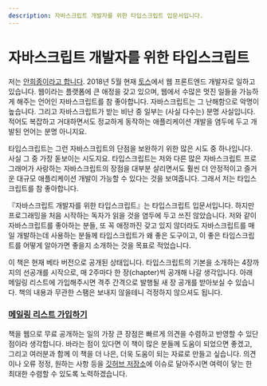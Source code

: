 ```yaml
---
description: 자바스크립트 개발자를 위한 타입스크립트 입문서입니다.
---
```


# 자바스크립트 개발자를 위한 타입스크립트

저는 [안희종이라고 합니다](http://ahnheejong.name). 2018년 5월 현재 [토스](https://toss.im/)에서 웹 프론트엔드 개발자로 일하고 있습니다. 웹이라는 플랫폼에 큰 애정을 갖고 있으며, 웹에서 수많은 멋진 일들을 가능하게 해주는 언어인 자바스크립트를 참 좋아합니다. 자바스크립트는 그 난해함으로 악명이 높습니다. 그리고 자바스크립트가 받는 비난 중 일부는 \(사실 다수는\) 분명 사실입니다. 적어도 복잡하고 거대하면서도 정교하게 동작하는 애플리케이션 개발을 염두에 두고 개발된 언어는 분명 아니지요.

타입스크립트는 그런 자바스크립트의 단점을 보완하기 위한 많은 시도 중 하나입니다. 사실 그 중 가장 돋보이는 시도지요. 타입스크립트는 저와 다른 많은 자바스크립트 프로그래머가 사랑하는 자바스크립트의 장점을 대부분 살리면서도 훨씬 더 안정적이고 즐거운 대규모 애플리케이션 개발이 가능할 수 있다는 것을 보여줍니다. 그래서 저는 타입스크립트를 참 좋아합니다.

『자바스크립트 개발자를 위한 타입스크립트』는 타입스크립트 입문서입니다. 하지만 프로그래밍을 처음 시작하는 독자가 읽을 것을 염두에 두고 쓰진 않았습니다. 저와 같이 자바스크립트를 좋아하는 분들, 또 꼭 애정까진 갖고 있지 않더라도 자바스크립트를 매일 개발하는데 사용하는 분들께 타입스크립트가 왜 좋은 도구이고, 이 좋은 타입스크립트를 어떻게 알아가면 좋을지 소개하는 것을 목표로 적었습니다.

이 책은 현재 베타 버전으로 공개된 상태입니다. 타입스크립트의 기본을 소개하는 4장까지의 선공개를 시작으로, 매 2주마다 한 장\(chapter\)씩 공개해 나갈 생각입니다. 아래 메일링 리스트에 가입해주시면 격주 간격으로 발행될 새 장 공개를 받아보실 수 있습니다. 책의 내용과 무관한 스팸은 보내지 않을테니 걱정하지 않으셔도 됩니다.

### [**메일링 리스트 가입하기**](https://mailchi.mp/413644e9615c/ts-for-jsdev)

책을 웹으로 무료 공개하는 일의 가장 큰 장점은 빠르게 의견을 수렴하고 반영할 수 있단 점이라 생각합니다. 바라는 점이 있다면 이 책이 많은 분들께 도움이 되었으면 좋겠고, 그리고 여러분과 함께 이 책을 더 나은, 더욱 도움이 되는 자료로 만들고 싶습니다. 의견이나 오류 정정, 원하는 사항 등을 [깃허브 저장소](https://github.com/heejongahn/ts-for-jsdev)에 이슈로 달아주시면 여력이 닿는 한 최대한 수렴할 수 있도록 노력하겠습니다.



